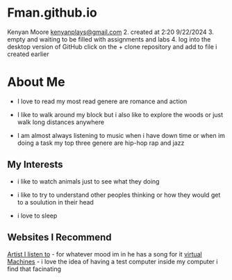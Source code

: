 # Fman.github.io
Kenyan Moore kenyanplays@gmail.com
2.	created at 2:20 9/22/2024
3.	empty and waiting to be filled with assignments and labs
4.	log into the desktop version of GitHub click on the + clone repository and add to file i created earlier 
# About Me
* I love to read my most read genere are romance and action

* I like to walk around my block but i also like to explore the woods or just walk long distances anywhere 

* I am almost always listening to music when i have down time or when im doing a task my top three genere are hip-hop rap and jazz 
## My Interests
* i like to watch animals just to see what they doing

* i like to try to understand other peoples thinking or how they would get to a soulution in their head 

* i love to sleep  

## Websites I Recommend
[Artist I listen to](https://www.youtube.com/@TylerTheCreator) - for whatever mood im in he has a song for it 
[virtual Machines](https://azure.microsoft.com/en-us/resources/cloud-computing-dictionary/what-is-a-virtual-machine) - i love the idea of having a test computer inside my computer i find that facinating


